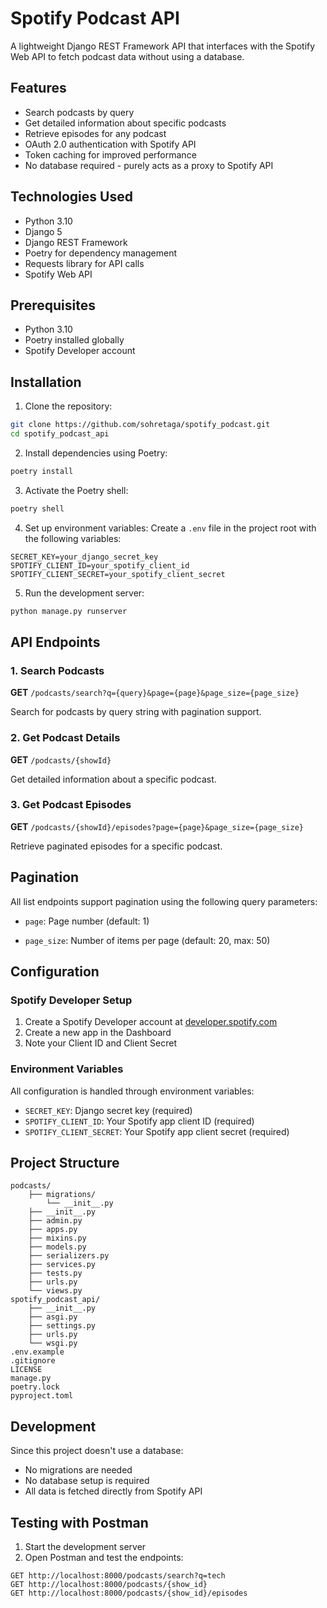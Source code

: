 # Spotify Podcast API

A lightweight Django REST Framework API that interfaces with the Spotify Web API to fetch podcast data without using a database.

## Features

- Search podcasts by query
- Get detailed information about specific podcasts
- Retrieve episodes for any podcast
- OAuth 2.0 authentication with Spotify API
- Token caching for improved performance
- No database required - purely acts as a proxy to Spotify API

## Technologies Used

- Python 3.10
- Django 5
- Django REST Framework
- Poetry for dependency management
- Requests library for API calls
- Spotify Web API

## Prerequisites

- Python 3.10
- Poetry installed globally
- Spotify Developer account

## Installation

1. Clone the repository:
```bash
git clone https://github.com/sohretaga/spotify_podcast.git
cd spotify_podcast_api
```

2. Install dependencies using Poetry:
```bash
poetry install
```

3. Activate the Poetry shell:
```bash
poetry shell
```

4. Set up environment variables:
Create a `.env` file in the project root with the following variables:
```env
SECRET_KEY=your_django_secret_key
SPOTIFY_CLIENT_ID=your_spotify_client_id
SPOTIFY_CLIENT_SECRET=your_spotify_client_secret
```

5. Run the development server:
```bash
python manage.py runserver
```

## API Endpoints

### 1. Search Podcasts
**GET** `/podcasts/search?q={query}&page={page}&page_size={page_size}`

Search for podcasts by query string with pagination support.

### 2. Get Podcast Details
**GET** `/podcasts/{showId}`

Get detailed information about a specific podcast.

### 3. Get Podcast Episodes
**GET** `/podcasts/{showId}/episodes?page={page}&page_size={page_size}`

Retrieve paginated episodes for a specific podcast.

## Pagination

All list endpoints support pagination using the following query parameters:

- `page`: Page number (default: 1)

- `page_size`: Number of items per page (default: 20, max: 50)

## Configuration

### Spotify Developer Setup

1. Create a Spotify Developer account at [developer.spotify.com](https://developer.spotify.com)
2. Create a new app in the Dashboard
3. Note your Client ID and Client Secret

### Environment Variables

All configuration is handled through environment variables:

- `SECRET_KEY`: Django secret key (required)
- `SPOTIFY_CLIENT_ID`: Your Spotify app client ID (required)
- `SPOTIFY_CLIENT_SECRET`: Your Spotify app client secret (required)

## Project Structure

```
podcasts/
    ├── migrations/
        └── __init__.py
    ├── __init__.py
    ├── admin.py
    ├── apps.py
    ├── mixins.py
    ├── models.py
    ├── serializers.py
    ├── services.py
    ├── tests.py
    ├── urls.py
    └── views.py
spotify_podcast_api/
    ├── __init__.py
    ├── asgi.py
    ├── settings.py
    ├── urls.py
    └── wsgi.py
.env.example
.gitignore
LICENSE
manage.py
poetry.lock
pyproject.toml
```

## Development

Since this project doesn't use a database:
- No migrations are needed
- No database setup is required
- All data is fetched directly from Spotify API

## Testing with Postman

1. Start the development server
2. Open Postman and test the endpoints:

```
GET http://localhost:8000/podcasts/search?q=tech
GET http://localhost:8000/podcasts/{show_id}
GET http://localhost:8000/podcasts/{show_id}/episodes
```
